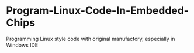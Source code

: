 # Program-Linux-Code-In-Embedded-Chips
Programming Linux style code with original manufactory, especially in Windows IDE
